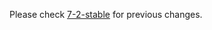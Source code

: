 

Please check [7-2-stable](https://github.com/rails/rails/blob/7-2-stable/activesupport/CHANGELOG.md) for previous changes.
